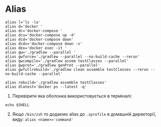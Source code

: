 # Alias

```shell
alias l='ls -la'
alias d='docker '
alias dc='docker-compose '
alias dcu='docker-compose up -d'
alias dcd='docker-compose down'
alias dcdv='docker-compose down -v'
alias dex='docker exec -it '
alias gw='./gradlew --parallel '
alias gwforce='./gradlew --parallel --no-build-cache --rerun'
alias gwcompile='./gradlew assem testClasses --parallel'
alias gwprot='./gradlew genProt --parallel'
alias gwfullrebuild='./gradlew clean assemble testClasses --rerun --no-build-cache --parallel'

alias rebuild='./gradlew assemble testClasses'
alias dlatest='docker ps --latest -q'
```


1. Перевірити яка оболонка використовується в терміналі:

```shell
echo $SHELL
```

2. Якщо `/bin/zsh` то додаємо alias до `.zprofile` в домашній директорії, виду: `alias <name>='command'`
